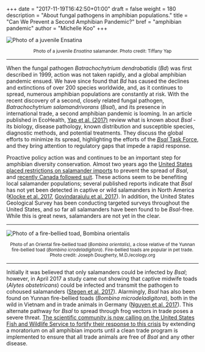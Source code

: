 +++
date = "2017-11-19T16:42:50+01:00"
draft = false
weight = 180
description = "About fungal pathogens in amphibian populations."
title = "Can We Prevent a Second Amphibian Pandemic?"
bref = "amphibian pandemic"
author = "Michelle Koo"
+++

![Photo of a juvenile Ensatina](/assets/ensatina_juv_Yap_20171117.JPG)
<center><small>Photo of a juvenile <em>Ensatina</em> salamander. Photo credit: Tiffany Yap</small></center>

<hr/>

When the fungal pathogen _Batrachochytrium dendrobatidis_ (_Bd_) was first described in 1999, action was not taken rapidly, and a global amphibian pandemic ensued. We have since found that _Bd_ has caused the declines and extinctions of over 200 species worldwide, and, as it continues to spread, numerous amphibian populations are constantly at risk. With the recent discovery of a second, closely related fungal pathogen, _Batrachochytrium salamandrivorans_ (_Bsal_), and its presence in international trade, a second amphibian pandemic is looming. In an article published in EcoHealth, [Yap et al. (2017)](http://em.rdcu.be/wf/click?upn=KP7O1RED-2BlD0F9LDqGVeSDtXYGQFpgHv0ZJCZGOBVbc-3D_7kYTGq1CVaLDrCiq6VvFhbqpuoalbTKCrOoLt-2BaFEN6-2FqRC2GBzyOpEi1O31aCZjVg7843E3eKFGUs8LBwCJ3mKVpGwz7rHXPnaJjJA0U9YZM7XnoX3eu022cNjYKzbevptIu6frmSGCYbBLZC26Rn-2Fk02eNOO8Fk67gdbW-2B2OHVzD99EKWo14MZksIcyrfguyuLKzdsp48Pdglqr0froAtPfQt0xKWVNYP6POJfjodqIkWC-2B7NAy-2FzKxPz2aK4pHgwOOOW4GJssMvIUE2ZKKw-3D-3D) review what is known about _Bsal_ - its biology, disease pathology, known distribution and susceptible species, diagnostic methods, and potential treatments. They discuss the global efforts to minimize its spread, highlighting the efforts of the [_Bsal_ Task Force](http://www.salamanderfungus.org/task-force/), and they bring attention to regulatory gaps that impede a rapid response.

Proactive policy action was and continues to be an important step for amphibian diversity conservation. Almost two years ago the [United States placed restrictions on salamander imports](https://www.fws.gov/injuriouswildlife/salamanders.html) to prevent the spread of _Bsal_, and [recently Canada followed suit](http://gazette.gc.ca/rp-pr/p2/2017/2017-05-31/html/sor-dors86-eng.php). These actions seem to be benefiting local salamander populations; several published reports indicate that _Bsal_ has not yet been detected in captive or wild salamanders in North America ([Klocke et al. 2017](https://www.researchgate.net/profile/Blake_Klocke/publication/320373043_Batrachochytrium_salamandrivorans_not_detected_in_US_survey_of_pet_salamanders/links/59e08a55458515371613fc96/Batrachochytrium-salamandrivorans-not-detected-in-US-survey-of-pet-salamanders.pdf), [Govindarajulu et al. 2017](https://drive.google.com/open?id=1WIEDE9bIzyp6j5PWxxh_F6nuO95wvpEw)).  In addition, the United States Geological Survey has been conducting targeted surveys throughout the United States, and so far all salamanders have been found to be _Bsal_-free. While this is great news, salamanders are not yet in the clear.

<hr/>

![Photo of a fire-bellied toad, Bombina orientalis](/assets/Bombina_orientalis_JosephDougherty.jpeg)
<center><small>Photo of an Oriental fire-bellied toad (<em>Bombina orientalis</em>), a close relative of the Yunnan fire-bellied toad (<em>Bombina icrodeladigitora</em>).  Fire-bellied toads are popular in pet trade. Photo credit: Joseph Dougherty, M.D./ecology.org</small></center>

<hr/>

Initially it was believed that only salamanders could be infected by _Bsal_; however, in April 2017 a study came out showing that captive midwife toads (_Alytes obstetricans_) could be infected and transmit the pathogen to cohoused salamanders ([Stegen et al. 2017](https://drive.google.com/open?id=1Oqu-UzJKzVjkO9wPO0WjNbICrE4pMPQg)). Alarmingly, _Bsal_ has also been found on Yunnan fire-bellied toads (_Bombina microdeladigitora_), both in the wild in Vietnam and in trade animals in Germany ([Nguyen et al. 2017](https://drive.google.com/open?id=1BohmX1EfWQQg1MOmrYXfuvnf0jA_SHRR)). This alternate pathway for _Bsal_ to spread through frog vectors in trade poses a severe threat. [The scientific community is now calling on the United States Fish and Wildlife Service to fortify their response to this crisis](https://drive.google.com/open?id=1pHwb6G18ql0hM7JVvAVNiGMfiE6f8rcx) by extending a moratorium on all amphibian imports until a clean trade program is implemented to ensure that all trade animals are free of _Bsal_ and any other disease.
